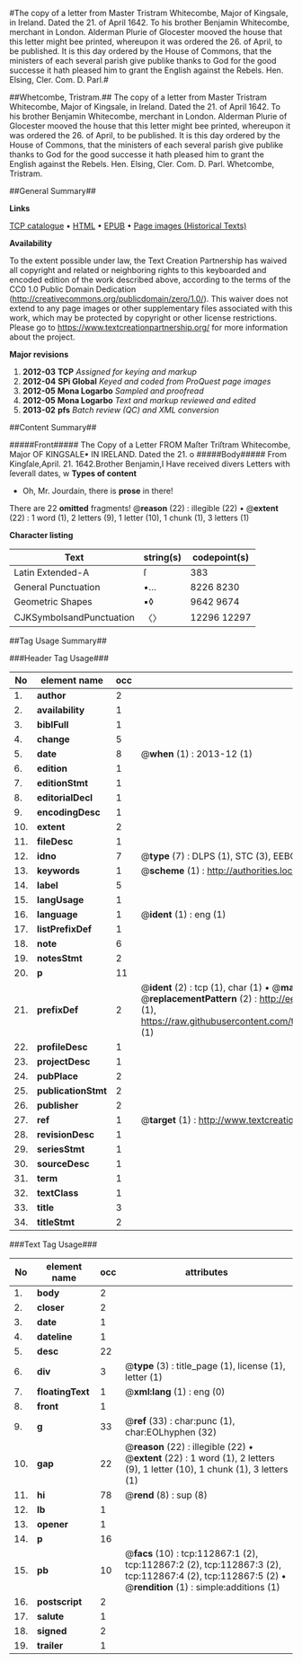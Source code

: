 #The copy of a letter from Master Tristram Whitecombe, Major of Kingsale, in Ireland. Dated the 21. of April 1642. To his brother Benjamin Whitecombe, merchant in London. Alderman Plurie of Glocester mooved the house that this letter might bee printed, whereupon it was ordered the 26. of April, to be published. It is this day ordered by the House of Commons, that the ministers of each several parish give publike thanks to God for the good successe it hath pleased him to grant the English against the Rebels. Hen. Elsing, Cler. Com. D. Parl.#

##Whetcombe, Tristram.##
The copy of a letter from Master Tristram Whitecombe, Major of Kingsale, in Ireland. Dated the 21. of April 1642. To his brother Benjamin Whitecombe, merchant in London. Alderman Plurie of Glocester mooved the house that this letter might bee printed, whereupon it was ordered the 26. of April, to be published. It is this day ordered by the House of Commons, that the ministers of each several parish give publike thanks to God for the good successe it hath pleased him to grant the English against the Rebels. Hen. Elsing, Cler. Com. D. Parl.
Whetcombe, Tristram.

##General Summary##

**Links**

[TCP catalogue](http://www.ota.ox.ac.uk/tcp/)  • 
[HTML](http://tei.it.ox.ac.uk/tcp/Texts-HTML/free/A96/A96309.html)  • 
[EPUB](http://tei.it.ox.ac.uk/tcp/Texts-EPUB/free/A96/A96309.epub) • 
[Page images (Historical Texts)](https://historicaltexts.jisc.ac.uk/eebo-99860742e)

**Availability**

To the extent possible under law, the Text Creation Partnership has waived all copyright and related or neighboring rights to this keyboarded and encoded edition of the work described above, according to the terms of the CC0 1.0 Public Domain Dedication (http://creativecommons.org/publicdomain/zero/1.0/). This waiver does not extend to any page images or other supplementary files associated with this work, which may be protected by copyright or other license restrictions. Please go to https://www.textcreationpartnership.org/ for more information about the project.

**Major revisions**

1. __2012-03__ __TCP__ *Assigned for keying and markup*
1. __2012-04__ __SPi Global__ *Keyed and coded from ProQuest page images*
1. __2012-05__ __Mona Logarbo__ *Sampled and proofread*
1. __2012-05__ __Mona Logarbo__ *Text and markup reviewed and edited*
1. __2013-02__ __pfs__ *Batch review (QC) and XML conversion*

##Content Summary##

#####Front#####
The Copy of a Letter FROM Maſter Triſtram Whitecombe, Major OF KINGSALE▪ IN IRELAND. Dated the 21. o
#####Body#####
From Kingſale,April. 21. 1642.Brother Benjamin,I Have received divers Letters with ſeverall dates, w
**Types of content**

  * Oh, Mr. Jourdain, there is **prose** in there!

There are 22 **omitted** fragments! 
 @__reason__ (22) : illegible (22)  •  @__extent__ (22) : 1 word (1), 2 letters (9), 1 letter (10), 1 chunk (1), 3 letters (1)

**Character listing**


|Text|string(s)|codepoint(s)|
|---|---|---|
|Latin Extended-A|ſ|383|
|General Punctuation|•…|8226 8230|
|Geometric Shapes|▪◊|9642 9674|
|CJKSymbolsandPunctuation|〈〉|12296 12297|

##Tag Usage Summary##

###Header Tag Usage###

|No|element name|occ|attributes|
|---|---|---|---|
|1.|__author__|2||
|2.|__availability__|1||
|3.|__biblFull__|1||
|4.|__change__|5||
|5.|__date__|8| @__when__ (1) : 2013-12 (1)|
|6.|__edition__|1||
|7.|__editionStmt__|1||
|8.|__editorialDecl__|1||
|9.|__encodingDesc__|1||
|10.|__extent__|2||
|11.|__fileDesc__|1||
|12.|__idno__|7| @__type__ (7) : DLPS (1), STC (3), EEBO-CITATION (1), PROQUEST (1), VID (1)|
|13.|__keywords__|1| @__scheme__ (1) : http://authorities.loc.gov/ (1)|
|14.|__label__|5||
|15.|__langUsage__|1||
|16.|__language__|1| @__ident__ (1) : eng (1)|
|17.|__listPrefixDef__|1||
|18.|__note__|6||
|19.|__notesStmt__|2||
|20.|__p__|11||
|21.|__prefixDef__|2| @__ident__ (2) : tcp (1), char (1)  •  @__matchPattern__ (2) : ([0-9\-]+):([0-9IVX]+) (1), (.+) (1)  •  @__replacementPattern__ (2) : http://eebo.chadwyck.com/downloadtiff?vid=$1&page=$2 (1), https://raw.githubusercontent.com/textcreationpartnership/Texts/master/tcpchars.xml#$1 (1)|
|22.|__profileDesc__|1||
|23.|__projectDesc__|1||
|24.|__pubPlace__|2||
|25.|__publicationStmt__|2||
|26.|__publisher__|2||
|27.|__ref__|1| @__target__ (1) : http://www.textcreationpartnership.org/docs/. (1)|
|28.|__revisionDesc__|1||
|29.|__seriesStmt__|1||
|30.|__sourceDesc__|1||
|31.|__term__|1||
|32.|__textClass__|1||
|33.|__title__|3||
|34.|__titleStmt__|2||


###Text Tag Usage###

|No|element name|occ|attributes|
|---|---|---|---|
|1.|__body__|2||
|2.|__closer__|2||
|3.|__date__|1||
|4.|__dateline__|1||
|5.|__desc__|22||
|6.|__div__|3| @__type__ (3) : title_page (1), license (1), letter (1)|
|7.|__floatingText__|1| @__xml:lang__ (1) : eng (0)|
|8.|__front__|1||
|9.|__g__|33| @__ref__ (33) : char:punc (1), char:EOLhyphen (32)|
|10.|__gap__|22| @__reason__ (22) : illegible (22)  •  @__extent__ (22) : 1 word (1), 2 letters (9), 1 letter (10), 1 chunk (1), 3 letters (1)|
|11.|__hi__|78| @__rend__ (8) : sup (8)|
|12.|__lb__|1||
|13.|__opener__|1||
|14.|__p__|16||
|15.|__pb__|10| @__facs__ (10) : tcp:112867:1 (2), tcp:112867:2 (2), tcp:112867:3 (2), tcp:112867:4 (2), tcp:112867:5 (2)  •  @__rendition__ (1) : simple:additions (1)|
|16.|__postscript__|2||
|17.|__salute__|1||
|18.|__signed__|2||
|19.|__trailer__|1||
